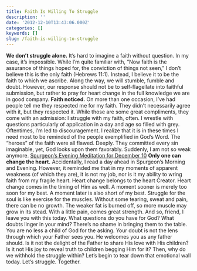```yaml
---
title: Faith Is Willing To Struggle
description: ''
date: '2012-12-10T13:43:06.000Z'
categories: []
keywords: []
slug: /faith-is-willing-to-struggle
---
```

**We don’t struggle alone.** It’s hard to imagine a faith without question. In my case, it’s impossible. While I’m quite familiar with, “Now faith is the assurance of things hoped for, the conviction of things not seen,” I don’t believe this is the only faith (Hebrews 11:1). Instead, I believe it to be the faith to which we ascribe. Along the way, we will stumble, fumble and doubt. However, our response should not be to self-flagellate into faithful submission, but rather to pray for heart change in the full knowledge we are in good company.
**Faith noticed.** On more than one occasion, I’ve had people tell me they respected me for my faith. They didn’t necessarily agree with it, but they respected it. While those are some great compliments, they come with an admission: I struggle with my faith, often. I wrestle with questions particularly of application in a day and age so filled with grey. Oftentimes, I’m led to discouragement. I realize that it is in these times I need most to be reminded of the people exemplified in God’s Word. The “heroes” of the faith were all flawed. Deeply. They committed every sin imaginable, yet, God looks upon them favorably. Suddenly, I am not so weak anymore.
[Spurgeon’s Evening Meditation for December 10](http://www.biblegateway.com/devotionals/morning-and-evening/2012/12/10)
**Only one can change the heart.** Accidentally, I read a day ahead in Spurgeon’s Morning and Evening. However, it reminded me that in my moments of apparent weakness (of which they are), it is not my job, nor is it my ability to wring faith from my fragile heart. Heart change belongs to the heart Creator. Heart change comes in the timing of Him as well. A moment sooner is merely too soon for my best. A moment later is also short of my best. Struggle for the soul is like exercise for the muscles. Without some tearing, sweat and pain, there can be no growth. The weaker fat is burned off, so more muscle may grow in its stead. With a little pain, comes great strength.
And so, friend, I leave you with this today. What questions do you have for God? What doubts linger in your mind? There’s no shame in bringing them to the table. You are no less a child of God for the asking. Your doubt is not the lens through which your Father sees you. He welcomes you as any father should. Is it not the delight of the Father to share His love with His children? Is it not His joy to reveal truth to children begging Him for it? Then, why do we withhold the struggle within? Let’s begin to tear down that emotional wall today. Let’s struggle. Together.
